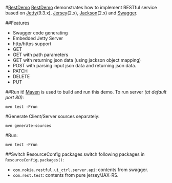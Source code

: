 #[RestDemo](https://github.com/minichen2000/RestDemo)
[RestDemo](https://github.com/minichen2000/RestDemo) demonstrates how to implement RESTful service based on [Jetty](http://www.eclipse.org/jetty/)(9.3.x), [Jersey](https://jersey.java.net/)(2.x), [Jackson](http://wiki.fasterxml.com/JacksonHome)(2.x) and  [Swagger](http://swagger.io/).

##Features
* Swagger code generating
* Embedded Jetty Server
* http/https support
* GET
* GET with path parameters
* GET with returning json data (using jackson object mapping)
* POST with parsing input json data and returning json data.
* PATCH
* DELETE
* PUT

##Run it!
[Maven](http://maven.apache.org/) is used to build and run this demo. To run server *(at default port 80)*:
```
mvn test -Prun
```


#Generate Client/Server sources separately:
```
mvn generate-sources
```
#Run:
```
mvn test -Prun
```

##Switch ResourceConfig packages
switch following packages in `ResourceConfig.packages()`: 
- `com.nokia.restful.ui_ctrl.server.api`: contents from swagger.
- `com.rest.test`: contents from pure jersey/JAX-RS.

